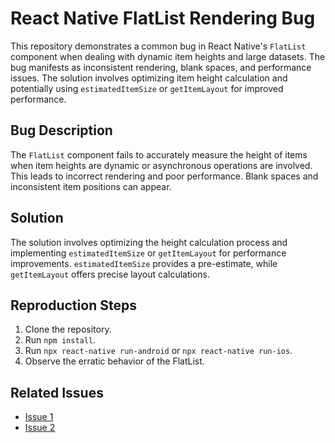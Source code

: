 # React Native FlatList Rendering Bug

This repository demonstrates a common bug in React Native's `FlatList` component when dealing with dynamic item heights and large datasets. The bug manifests as inconsistent rendering, blank spaces, and performance issues.  The solution involves optimizing item height calculation and potentially using `estimatedItemSize` or `getItemLayout` for improved performance.

## Bug Description

The `FlatList` component fails to accurately measure the height of items when item heights are dynamic or asynchronous operations are involved. This leads to incorrect rendering and poor performance. Blank spaces and inconsistent item positions can appear.

## Solution

The solution involves optimizing the height calculation process and implementing `estimatedItemSize` or `getItemLayout` for performance improvements.  `estimatedItemSize` provides a pre-estimate, while `getItemLayout` offers precise layout calculations.

## Reproduction Steps

1. Clone the repository.
2. Run `npm install`.
3. Run `npx react-native run-android` or `npx react-native run-ios`.
4. Observe the erratic behavior of the FlatList.

## Related Issues

* [Issue 1](link_to_issue_1) 
* [Issue 2](link_to_issue_2)